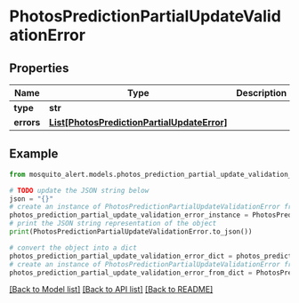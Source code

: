 # PhotosPredictionPartialUpdateValidationError


## Properties

Name | Type | Description | Notes
------------ | ------------- | ------------- | -------------
**type** | **str** |  | 
**errors** | [**List[PhotosPredictionPartialUpdateError]**](PhotosPredictionPartialUpdateError.md) |  | 

## Example

```python
from mosquito_alert.models.photos_prediction_partial_update_validation_error import PhotosPredictionPartialUpdateValidationError

# TODO update the JSON string below
json = "{}"
# create an instance of PhotosPredictionPartialUpdateValidationError from a JSON string
photos_prediction_partial_update_validation_error_instance = PhotosPredictionPartialUpdateValidationError.from_json(json)
# print the JSON string representation of the object
print(PhotosPredictionPartialUpdateValidationError.to_json())

# convert the object into a dict
photos_prediction_partial_update_validation_error_dict = photos_prediction_partial_update_validation_error_instance.to_dict()
# create an instance of PhotosPredictionPartialUpdateValidationError from a dict
photos_prediction_partial_update_validation_error_from_dict = PhotosPredictionPartialUpdateValidationError.from_dict(photos_prediction_partial_update_validation_error_dict)
```
[[Back to Model list]](../README.md#documentation-for-models) [[Back to API list]](../README.md#documentation-for-api-endpoints) [[Back to README]](../README.md)


